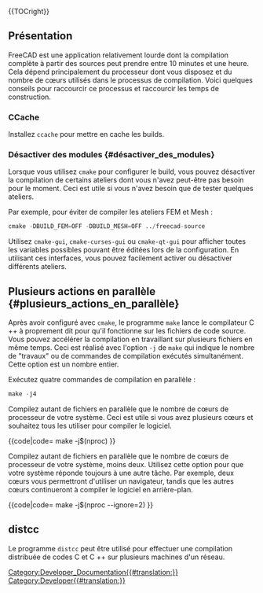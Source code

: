 





{{TOCright}}

## Présentation

FreeCAD est une application relativement lourde dont la compilation complète à partir des sources peut prendre entre 10 minutes et une heure. Cela dépend principalement du processeur dont vous disposez et du nombre de cœurs utilisés dans le processus de compilation. Voici quelques conseils pour raccourcir ce processus et raccourcir les temps de construction.

### CCache

Installez `ccache` pour mettre en cache les builds.

### Désactiver des modules {#désactiver_des_modules}

Lorsque vous utilisez `cmake` pour configurer le build, vous pouvez désactiver la compilation de certains ateliers dont vous n\'avez peut-être pas besoin pour le moment. Ceci est utile si vous n\'avez besoin que de tester quelques ateliers.

Par exemple, pour éviter de compiler les ateliers FEM et Mesh :


```python
cmake -DBUILD_FEM=OFF -DBUILD_MESH=OFF ../freecad-source
```

Utilisez `cmake-gui`, `cmake-curses-gui` ou `cmake-qt-gui` pour afficher toutes les variables possibles pouvant être éditées lors de la configuration. En utilisant ces interfaces, vous pouvez facilement activer ou désactiver différents ateliers.

## Plusieurs actions en parallèle {#plusieurs_actions_en_parallèle}

Après avoir configuré avec `cmake`, le programme `make` lance le compilateur C ++ à proprement dit pour qu\'il fonctionne sur les fichiers de code source. Vous pouvez accélérer la compilation en travaillant sur plusieurs fichiers en même temps. Ceci est réalisé avec l\'option `-j` de `make` qui indique le nombre de \"travaux\" ou de commandes de compilation exécutés simultanément. Cette option est un nombre entier.

Exécutez quatre commandes de compilation en parallèle :


```python
make -j4
```

Compilez autant de fichiers en parallèle que le nombre de cœurs de processeur de votre système. Ceci est utile si vous avez plusieurs cœurs et souhaitez tous les utiliser pour compiler le logiciel.


{{code|code=
make -j$(nproc)
}}

Compilez autant de fichiers en parallèle que le nombre de cœurs de processeur de votre système, moins deux. Utilisez cette option pour que votre système réponde toujours à une autre tâche. Par exemple, deux cœurs vous permettront d\'utiliser un navigateur, tandis que les autres cœurs continueront à compiler le logiciel en arrière-plan.


{{code|code=
make -j$(nproc --ignore=2)
}}

## distcc

Le programme `distcc` peut être utilisé pour effectuer une compilation distribuée de codes C et C ++ sur plusieurs machines d\'un réseau.







[Category:Developer\_Documentation{{\#translation:}}](Category:Developer_Documentation.md) [Category:Developer{{\#translation:}}](Category:Developer.md)
